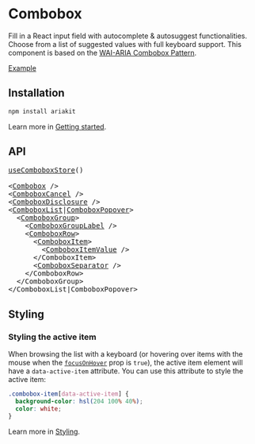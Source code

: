 # Combobox

<p data-description>
  Fill in a React input field with autocomplete &amp; autosuggest functionalities. Choose from a list of suggested values with full keyboard support. This component is based on the <a href="https://www.w3.org/WAI/ARIA/apg/patterns/combobox/">WAI-ARIA Combobox Pattern</a>.
</p>

<a href="../examples/combobox/index.tsx" data-playground>Example</a>

## Installation

```sh
npm install ariakit
```

Learn more in [Getting started](/guide/getting-started).

## API

<pre data-api>
<a href="/apis/combobox-store">useComboboxStore</a>()

&lt;<a href="/apis/combobox">Combobox</a> /&gt;
&lt;<a href="/apis/combobox-cancel">ComboboxCancel</a> /&gt;
&lt;<a href="/apis/combobox-disclosure">ComboboxDisclosure</a> /&gt;
&lt;<a href="/apis/combobox-list">ComboboxList</a>|<a href="/apis/combobox-popover">ComboboxPopover</a>&gt;
  &lt;<a href="/apis/combobox-group">ComboboxGroup</a>&gt;
    &lt;<a href="/apis/combobox-group-label">ComboboxGroupLabel</a> /&gt;
    &lt;<a href="/apis/combobox-row">ComboboxRow</a>&gt;
      &lt;<a href="/apis/combobox-item">ComboboxItem</a>&gt;
        &lt;<a href="/apis/combobox-item-value">ComboboxItemValue</a> /&gt;
      &lt;/ComboboxItem&gt;
      &lt;<a href="/apis/combobox-separator">ComboboxSeparator</a> /&gt;
    &lt;/ComboboxRow&gt;
  &lt;/ComboboxGroup&gt;
&lt;/ComboboxList|ComboboxPopover&gt;
</pre>

## Styling

### Styling the active item

When browsing the list with a keyboard (or hovering over items with the mouse when the [`focusOnHover`](/apis/combobox-item#focusonhover) prop is `true`), the active item element will have a `data-active-item` attribute. You can use this attribute to style the active item:

```css
.combobox-item[data-active-item] {
  background-color: hsl(204 100% 40%);
  color: white;
}
```

Learn more in [Styling](/guide/styling).
